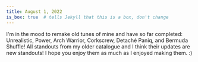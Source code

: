 ```yaml
---
title: August 1, 2022
is_box: true  # tells Jekyll that this is a box, don't change
---
```

I'm in the mood to remake old tunes of mine and have so far completed: Unrealistic, Power, Arch Warrior, Corkscrew, Detaché Paniq, and Bermuda Shuffle! All standouts from my older catalogue and I think their updates are new standouts! I hope you enjoy them as much as I enjoyed making them. :)
